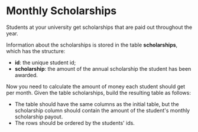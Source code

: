 # Monthly Scholarships

Students at your university get scholarships that are paid out throughout the year.

Information about the scholarships is stored in the table **scholarships**, 
which has the structure:

- **id**: the unique student id;
- **scholarship**: the amount of the annual scholarship the student has been awarded.


Now you need to calculate the amount of money each student should get per month.
Given the table scholarships, build the resulting table as follows:

 - The table should have the same columns as the initial table, but the scholarship column should contain the amount of the student's monthly scholarship payout.
 - The rows should be ordered by the students' ids.
